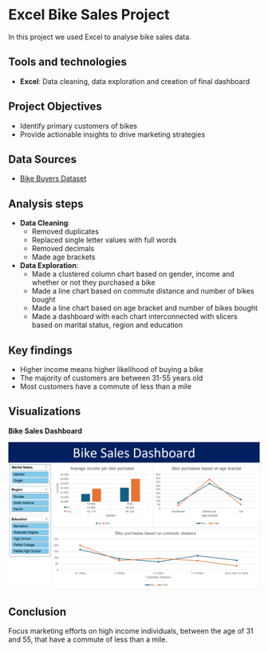 # Excel Bike Sales Project
In this project we used Excel to analyse bike sales data.

## Tools and technologies
- **Excel**: Data cleaning, data exploration and creation of final dashboard

## Project Objectives
- Identify primary customers of bikes
- Provide actionable insights to drive marketing strategies

## Data Sources
- [Bike Buyers Dataset](bike_buyers_dataset.xlsx)

## Analysis steps
- **Data Cleaning**:
  - Removed duplicates
  - Replaced single letter values with full words
  - Removed decimals
  - Made age brackets
- **Data Exploration**:
  -  Made a clustered column chart based on gender, income and whether or not they purchased a bike
  -  Made a line chart based on commute distance and number of bikes bought
  -  Made a line chart based on age bracket and number of bikes bought
  -  Made a dashboard with each chart interconnected with slicers based on marital status, region and education

## Key findings
- Higher income means higher likelihood of buying a bike
- The majority of customers are between 31-55 years old
- Most customers have a commute of less than a mile 

## Visualizations
**Bike Sales Dashboard**

![Bike Sales Dashboard](bike_sales_dashboard.png)

## Conclusion
Focus marketing efforts on high income individuals, between the age of 31 and 55, that have a commute of less than a mile.
